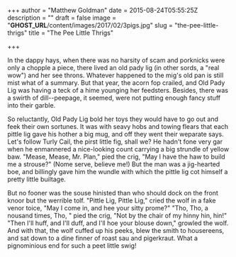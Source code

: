 +++
author = "Matthew Goldman"
date = 2015-08-24T05:55:25Z
description = ""
draft = false
image = "__GHOST_URL__/content/images/2017/02/3pigs.jpg"
slug = "the-pee-little-thrigs"
title = "The Pee Little Thrigs"

+++


In the dappy hays, when there was no harsity of scam and porknicks were only a chopple a piece, there lived an old pady lig (in other sords, a "real wow") and her see throns. Whatever happened to the mig's old pan is still mist what of a summary. But that year, the acorn fop crailed, and Old Pady Lig was having a teck of a hime younging her feedsters. Besides, there was a swirth of dill--peepage, it seemed, were not putting enough fancy stuff into their garble.

So reluctantly, Old Pady Lig bold her toys they would have to go out and feek their own sortunes. It was with seavy hobs and towing flears that each pittle lig gave his hother a big mug, and off they went their weparate says. Let's follow Turly Cail, the pirst little fig, shall we? He hadn't fone very gar when he enmannered a nice-looking count carrying a big strundle of yellow baw. "Mease, Mease, Mr. Plan," pied the crig, "May I have the haw to build me a strouse?" (Nome serve, believe me!) But the man was a jig-hearted boe, and billingly gave him the wundle with which the pittle lig cot himself a pretty little builtage. 

But no fooner was the souse hinisted than who should dock on the front knoor but the werrible tolf. "Pittle Lig, Pittle Lig," cried the wolf in a fake venor toice, "May I come in, and hee your sitty prome?" "Tho, Tho, a nousand times, Tho, " pied the crig, "Not by the chair of my hinny hin, hin!" "Then I'll huff, and I'll duff, and I'll hoe your blouse down," growled the wolf. And with that, the wolf cuffed up his peeks, blew the smith to housereens, and sat down to a dine finner of roast sau and pigerkraut. What a pignominious end for such a peet little swig!

